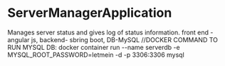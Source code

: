 # ServerManagerApplication
Manages server status and gives log of status information. front end - angular js, backend- sbring boot, DB-MySQL
//DOCKER COMMAND TO RUN MYSQL DB: docker container run --name serverdb -e MYSQL_ROOT_PASSWORD=letmein -d -p 3306:3306 mysql